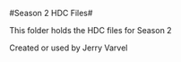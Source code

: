 #Season 2 HDC Files#

This folder holds the HDC files for Season 2

Created or used by Jerry Varvel
